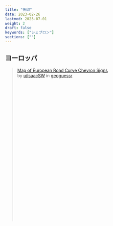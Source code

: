 ```yaml
---
title: "矢印"
date: 2023-02-26
lastmod: 2023-07-01
weight: 2
draft: false
keywords: ["シェブロン"]
sections: [""]
---
```


## ヨーロッパ

<div class="googlemap-if">
<blockquote class="reddit-embed-bq" style="height:500px" data-embed-theme="dark" data-embed-showusername="false" data-embed-height="500">      <a href="https://www.reddit.com/r/geoguessr/comments/lwa9wr/map_of_european_road_curve_chevron_signs/">Map of European Road Curve Chevron Signs</a><br> by      <a href="https://www.reddit.com/user/isaacSW">u/isaacSW</a> in      <a href="https://www.reddit.com/r/geoguessr/">geoguessr</a>    </blockquote><script async="" src="https://embed.reddit.com/widgets.js" charset="UTF-8"></script>
</div>
